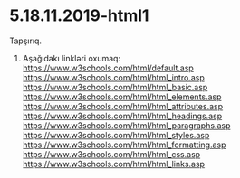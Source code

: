 # 5.18.11.2019-html1

Tapşırıq.

1. Aşağıdakı linkləri oxumaq:  
   https://www.w3schools.com/html/default.asp   
   https://www.w3schools.com/html/html_intro.asp   
   https://www.w3schools.com/html/html_basic.asp   
   https://www.w3schools.com/html/html_elements.asp   
   https://www.w3schools.com/html/html_attributes.asp   
   https://www.w3schools.com/html/html_headings.asp   
   https://www.w3schools.com/html/html_paragraphs.asp   
   https://www.w3schools.com/html/html_styles.asp   
   https://www.w3schools.com/html/html_formatting.asp   
   https://www.w3schools.com/html/html_css.asp   
   https://www.w3schools.com/html/html_links.asp
